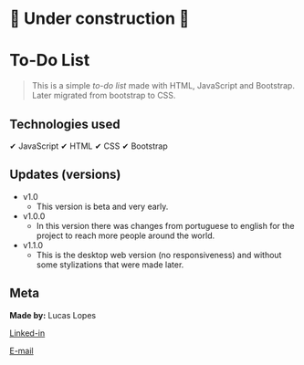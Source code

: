 # 🚧 Under construction 🚧

# To-Do List

>This is a simple _to-do list_ made with HTML, JavaScript and Bootstrap. Later migrated from bootstrap to CSS. 


## Technologies used

✔ JavaScript
✔ HTML
✔ CSS
✔ Bootstrap


## Updates (versions)
* v1.0
    * This version is beta and very early.
* v1.0.0
    * In this version there was changes from portuguese to english for the project to reach more people around the world.
* v1.1.0
    * This is the desktop web version (no responsiveness) and without some stylizations that were made later.


## Meta
**Made by:** Lucas Lopes

[Linked-in](https://www.linkedin.com/in/lucas-lopes-840965190/ "My Linked-in")

[E-mail](mailto:lucas.santos.pessoal@outlook.com "My e-mail")

 